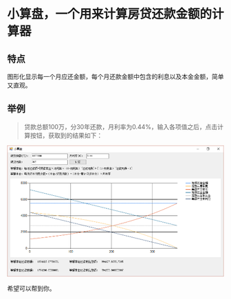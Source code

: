# 小算盘，一个用来计算房贷还款金额的计算器

## 特点

图形化显示每一个月应还金额，每个月还款金额中包含的利息以及本金金额，简单又直观。

## 举例

> 贷款总额100万，分30年还款，月利率为0.44%，输入各项值之后，点击计算按钮，获取到的结果如下：

![example](/resources/example/example.jpg)

希望可以帮到你。
